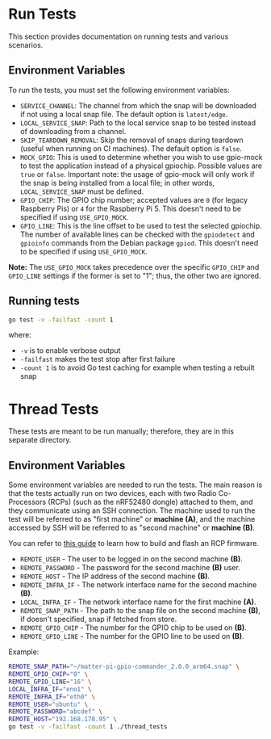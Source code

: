 # Run Tests

This section provides documentation on running tests and various scenarios.

## Environment Variables

To run the tests, you must set the following environment variables:

- `SERVICE_CHANNEL`: The channel from which the snap will be downloaded if not using a local snap file. The default option is `latest/edge`.
- `LOCAL_SERVICE_SNAP`: Path to the local service snap to be tested instead of downloading from a channel.
- `SKIP_TEARDOWN_REMOVAL`: Skip the removal of snaps during teardown (useful when running on CI machines). The default option is `false`.
- `MOCK_GPIO`: This is used to determine whether you wish to use gpio-mock to test the application instead of a physical gpiochip. Possible values are `true` or `false`. Important note: the usage of gpio-mock will only work if the snap is being installed from a local file; in other words, `LOCAL_SERVICE_SNAP` must be defined.
- `GPIO_CHIP`: The GPIO chip number; accepted values are `0` (for legacy Raspberry Pis) or `4` for the Raspberry Pi 5. This doesn't need to be specified if using `USE_GPIO_MOCK`.
- `GPIO_LINE`: This is the line offset to be used to test the selected gpiochip. The number of available lines can be checked with the `gpiodetect` and `gpioinfo` commands from the Debian package `gpiod`. This doesn't need to be specified if using `USE_GPIO_MOCK`.

**Note:** The `USE_GPIO_MOCK` takes precedence over the specific `GPIO_CHIP` and `GPIO_LINE` settings if the former is set to "1"; thus, the other two are ignored.

## Running tests

```bash
go test -v -failfast -count 1
```

where:
- `-v` is to enable verbose output
- `-failfast` makes the test stop after first failure
- `-count 1` is to avoid Go test caching for example when testing a rebuilt snap

# Thread Tests

These tests are meant to be run manually; therefore, they are in this separate 
directory.

## Environment Variables

Some environment variables are needed to run the tests. The main reason is that
the tests actually run on two devices, each with two Radio Co-Processors (RCPs)
(such as the nRF52480 dongle) attached to them, and they communicate using an
SSH connection. The machine used to run the test will be referred to as
"first machine" or **machine (A)**, and the machine accessed by SSH will be
referred to as "second machine" or **machine (B)**.

You can refer to [this guide][openthread-border-router-snap-guide-url] to learn
how to build and flash an RCP firmware.

* `REMOTE_USER` - The user to be logged in on the second machine **(B)**.
* `REMOTE_PASSWORD` - The password for the second machine **(B)** user.
* `REMOTE_HOST` - The IP address of the second machine **(B)**.
* `REMOTE_INFRA_IF` - The network interface name for the second machine **(B)**.
* `LOCAL_INFRA_IF` - The network interface name for the first machine **(A)**.
* `REMOTE_SNAP_PATH` - The path to the snap file on the second machine **(B)**,
if doesn't specified, snap if fetched from store.
* `REMOTE_GPIO_CHIP` - The number for the GPIO chip to be used on **(B)**.
* `REMOTE_GPIO_LINE` - The number for the GPIO line to be used on **(B)**.

Example:

```bash
REMOTE_SNAP_PATH="~/matter-pi-gpio-commander_2.0.0_arm64.snap" \
REMOTE_GPIO_CHIP="0" \
REMOTE_GPIO_LINE="16" \
LOCAL_INFRA_IF="eno1" \
REMOTE_INFRA_IF="eth0" \
REMOTE_USER="ubuntu" \
REMOTE_PASSWORD="abcdef" \
REMOTE_HOST="192.168.178.95" \
go test -v -failfast -count 1 ./thread_tests
```

[openthread-border-router-snap-guide-url]: https://github.com/canonical/openthread-border-router-snap/wiki/Setup-OpenThread-Border-Router-with-nRF52840-Dongle#build-and-flash-rcp-firmware-on-nrf52480-dongle